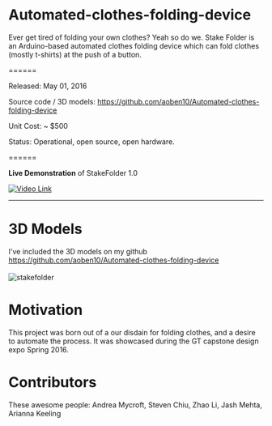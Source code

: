 # Automated-clothes-folding-device
Ever get tired of folding your own clothes? Yeah so do we. Stake Folder is an Arduino-based automated clothes folding device which can fold
clothes (mostly t-shirts) at the push of a button.

======


Released: May 01, 2016

Source code / 3D models: https://github.com/aoben10/Automated-clothes-folding-device 

Unit Cost: ~ $500

Status: Operational, open source, open hardware.

======

**Live Demonstration** of StakeFolder 1.0 

[![Video Link](https://cloud.githubusercontent.com/assets/12980868/17755929/e11be8dc-64aa-11e6-91f3-e6bf6dd40f3c.png)](https://drive.google.com/open?id=0B-yaLOybWB_4M0YxNEpIM0dTRDQ)

***

# 3D Models
I've included the 3D models on my github https://github.com/aoben10/Automated-clothes-folding-device
<br> </br>
![stakefolder](https://cloud.githubusercontent.com/assets/12980868/17676769/f40ba512-62fd-11e6-9011-e50f23969edf.png)


# Motivation
This project was born out of a our disdain for folding clothes, and a desire to automate the process. It was showcased during the GT capstone design expo Spring 2016.

# Contributors
These awesome people:
Andrea Mycroft, Steven Chiu, Zhao Li, Jash Mehta, Arianna Keeling


